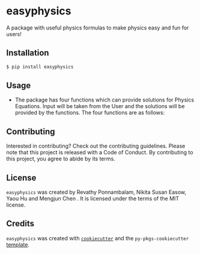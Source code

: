 # easyphysics

A package with useful physics formulas to make physics easy and fun for users!

## Installation

```bash
$ pip install easyphysics
```

## Usage

- The package has four functions which can provide solutions for Physics Equations. Input will be taken from the User and the solutions will be provided by the functions. The four functions are as follows: 



## Contributing

Interested in contributing? Check out the contributing guidelines. Please note that this project is released with a Code of Conduct. By contributing to this project, you agree to abide by its terms.

## License

`easyphysics` was created by Revathy Ponnambalam, Nikita Susan Easow, Yaou Hu and Mengjun Chen . It is licensed under the terms of the MIT license.

## Credits

`easyphysics` was created with [`cookiecutter`](https://cookiecutter.readthedocs.io/en/latest/) and the `py-pkgs-cookiecutter` [template](https://github.com/py-pkgs/py-pkgs-cookiecutter).
